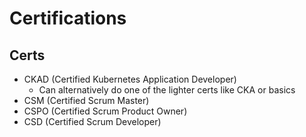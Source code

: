 # Certifications

## Certs
- CKAD (Certified Kubernetes Application Developer)
  - Can alternatively do one of the lighter certs like CKA or basics
- CSM (Certified Scrum Master)
- CSPO (Certified Scrum Product Owner)
- CSD (Certified Scrum Developer)